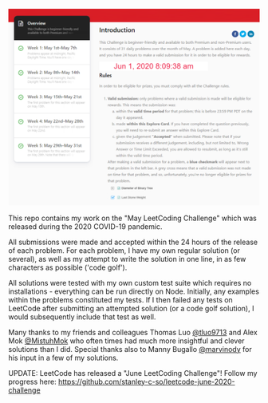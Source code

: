 ![](./readme.png)

This repo contains my work on the "May LeetCoding Challenge" which was released during the 2020 COVID-19 pandemic.

All submissions were made and accepted within the 24 hours of the release of each problem. For each problem, I have my own regular solution (or several), as well as my attempt to write the solution in one line, in as few characters as possible ('code golf').

All solutions were tested with my own custom test suite which requires no installations - everything can be run directly on Node. Initially, any examples within the problems constituted my tests. If I then failed any tests on LeetCode after submitting an attempted solution (or a code golf solution), I would subsequently include that test as well.

Many thanks to my friends and colleagues Thomas Luo [@tluo9713](https://github.com/tluo9713) and Alex Mok [@MistuhMok](https://github.com/MistuhMok) who often times had much more insightful and clever solutions than I did. Special thanks also to Manny Bugallo [@marvinody](https://github.com/marvinody) for his input in a few of my solutions.

UPDATE: LeetCode has released a "June LeetCoding Challenge"! Follow my progress here: https://github.com/stanley-c-so/leetcode-june-2020-challenge